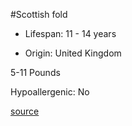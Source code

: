 #Scottish fold

- Lifespan: 11 - 14 years

- Origin: United Kingdom

5-11 Pounds

Hypoallergenic: No

[source](https://www.catbreedslist.com/all-cat-breeds/scottish-fold.html)